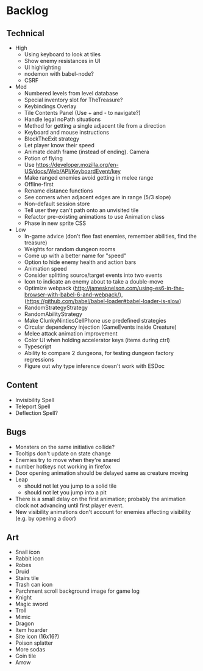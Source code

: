 # Backlog
## Technical
- High
  - Using keyboard to look at tiles
  - Show enemy resistances in UI
  - UI highlighting
  - nodemon with babel-node?
  - CSRF
- Med
  - Numbered levels from level database
  - Special inventory slot for TheTreasure?
  - Keybindings Overlay
  - Tile Contents Panel (Use + and - to navigate?)
  - Handle legal noPath situations
  - Method for getting a single adjacent tile from a direction
  - Keyboard and mouse instructions
  - BlockTheExit strategy
  - Let player know their speed
  - Animate death frame (instead of ending). Camera
  - Potion of flying
  - Use https://developer.mozilla.org/en-US/docs/Web/API/KeyboardEvent/key
  - Make ranged enemies avoid getting in melee range
  - Offline-first
  - Rename distance functions
  - See corners when adjacent edges are in range (5/3 slope)
  - Non-default session store
  - Tell user they can't path onto an unvisited tile
  - Refactor pre-existing animations to use Animation class
  - Phase in new sprite CSS
- Low
  - In-game advice (don't flee fast enemies, remember abilities, find the treasure)
  - Weights for random dungeon rooms
  - Come up with a better name for "speed"
  - Option to hide enemy health and action bars
  - Animation speed
  - Consider splitting source/target events into two events
  - Icon to indicate an enemy about to take a double-move
  - Optimize webpack (http://jamesknelson.com/using-es6-in-the-browser-with-babel-6-and-webpack/), (https://github.com/babel/babel-loader#babel-loader-is-slow)
  - RandomStrategyStrategy
  - RandomAbilityStrategy
  - Make ClunkyNintiesCellPhone use predefined strategies
  - Circular dependency injection (GameEvents inside Creature)
  - Melee attack animation improvement
  - Color UI when holding accelerator keys (items during ctrl)
  - Typescript
  - Ability to compare 2 dungeons, for testing dungeon factory regressions
  - Figure out why type inference doesn't work with ESDoc

## Content
  - Invisibility Spell
  - Teleport Spell
  - Deflection Spell?

## Bugs
  - Monsters on the same initiative collide?
  - Tooltips don't update on state change
  - Enemies try to move when they're snared
  - number hotkeys not working in firefox
  - Door opening animation should be delayed same as creature moving
  - Leap
    - should not let you jump to a solid tile
    - should not let you jump into a pit
  - There is a small delay on the first animation; probably the animation clock not advancing until first player event.
  - New visibility animations don't account for enemies affecting visibility (e.g. by opening a door)


## Art
  - Snail icon
  - Rabbit icon
  - Robes
  - Druid
  - Stairs tile
  - Trash can icon
  - Parchment scroll background image for game log
  - Knight
  - Magic sword
  - Troll
  - Mimic
  - Dragon
  - Item hoarder
  - Site icon (16x16?)
  - Poison splatter
  - More sodas
  - Coin tile
  - Arrow
